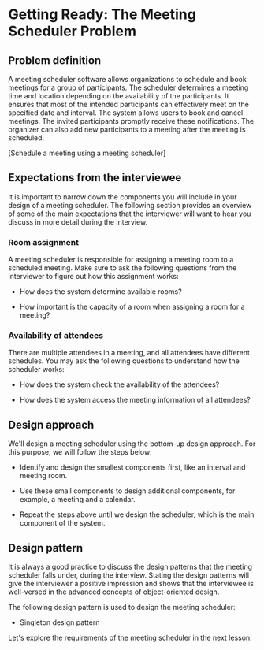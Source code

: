 # Getting Ready: The Meeting Scheduler Problem
## Problem definition
A meeting scheduler software allows organizations to schedule and book meetings for a group of participants. The scheduler determines a meeting time and location depending on the availability of the participants. It ensures that most of the intended participants can effectively meet on the specified date and interval. The system allows users to book and cancel meetings. The invited participants promptly receive these notifications. The organizer can also add new participants to a meeting after the meeting is scheduled.

[Schedule a meeting using a meeting scheduler]

## Expectations from the interviewee
It is important to narrow down the components you will include in your design of a meeting scheduler. The following section provides an overview of some of the main expectations that the interviewer will want to hear you discuss in more detail during the interview.

### Room assignment
A meeting scheduler is responsible for assigning a meeting room to a scheduled meeting. Make sure to ask the following questions from the interviewer to figure out how this assignment works:

- How does the system determine available rooms?

- How important is the capacity of a room when assigning a room for a meeting?

### Availability of attendees
There are multiple attendees in a meeting, and all attendees have different schedules. You may ask the following questions to understand how the scheduler works:

- How does the system check the availability of the attendees?

- How does the system access the meeting information of all attendees?

## Design approach
We'll design a meeting scheduler using the bottom-up design approach. For this purpose, we will follow the steps below:

- Identify and design the smallest components first, like an interval and meeting room.

- Use these small components to design additional components, for example, a meeting and a calendar.

- Repeat the steps above until we design the scheduler, which is the main component of the system.

## Design pattern
It is always a good practice to discuss the design patterns that the meeting scheduler falls under, during the interview. Stating the design patterns will give the interviewer a positive impression and shows that the interviewee is well-versed in the advanced concepts of object-oriented design.

The following design pattern is used to design the meeting scheduler:

- Singleton design pattern

Let's explore the requirements of the meeting scheduler in the next lesson.
